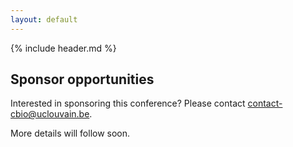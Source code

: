 ```yaml
---
layout: default
---
```


{% include header.md %}

## Sponsor opportunities

Interested in sponsoring this conference? Please contact
contact-cbio@uclouvain.be.

More details will follow soon.

<!-- * Gold: Up to 4 free registrations. Present a talk about R&D in your -->
<!--   company (relevant to the bioconductor community but not necessarily -->
<!--   based on bioconductor). 1 poster in the foyer. Recognition in -->
<!--   promotional and scheduling material. Sponsored food or social event -->
<!--   (e.g. Coffee break, Dinner, etc.). 2,500 Eur -->

<!-- * Silver: Up to 2 free registrations. Recognition in promotional and -->
<!--   scheduling material. 1,000 Eur -->
